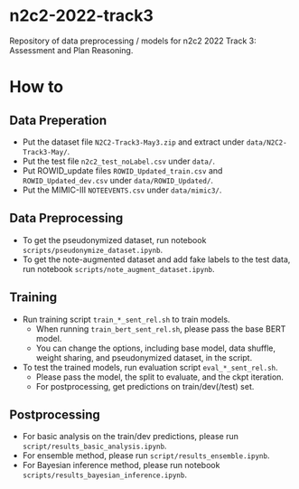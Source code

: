 # n2c2-2022-track3

Repository of data preprocessing / models for n2c2 2022 Track 3: Assessment and Plan Reasoning.

# How to

## Data Preperation
- Put the dataset file `N2C2-Track3-May3.zip` and extract under `data/N2C2-Track3-May/`.
- Put the test file `n2c2_test_noLabel.csv` under `data/`.
- Put ROWID_update files `ROWID_Updated_train.csv` and `ROWID_Updated_dev.csv` under `data/ROWID_Updated/`.
- Put the MIMIC-III `NOTEEVENTS.csv` under `data/mimic3/`.

## Data Preprocessing
- To get the pseudonymized dataset, run notebook `scripts/pseudonymize_dataset.ipynb`.
- To get the note-augmented dataset and add fake labels to the test data, run notebook `scripts/note_augment_dataset.ipynb`.

## Training
- Run training script `train_*_sent_rel.sh` to train models.
    - When running `train_bert_sent_rel.sh`, please pass the base BERT model.
    - You can change the options, including base model, data shuffle, weight sharing, and pseudonymized dataset, in the script.
- To test the trained models, run evaluation script `eval_*_sent_rel.sh`.
    - Please pass the model, the split to evaluate, and the ckpt iteration.
    - For postprocessing, get predictions on train/dev(/test) set.

## Postprocessing
- For basic analysis on the train/dev predictions, please run `script/results_basic_analysis.ipynb`.
- For ensemble method, please run `script/results_ensemble.ipynb`.
- For Bayesian inference method, please run notebook `scripts/results_bayesian_inference.ipynb`.
